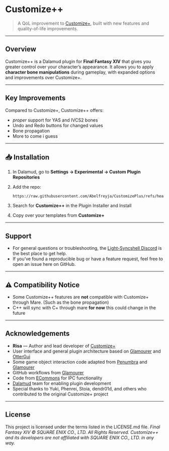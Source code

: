 # Customize++

> A QoL improvement to [Customize+](https://github.com/Aether-Tools/CustomizePlus), built with new features and quality-of-life improvements.

---

## Overview

Customize++ is a Dalamud plugin for **Final Fantasy XIV** that gives you greater control over your character’s appearance.
It allows you to apply **character bone manipulations** during gameplay, with expanded options and improvements over Customize+.

---

## Key Improvements

Compared to Customize+, Customize++ offers:

* *proper* support for YAS and IVCS2 bones
* Undo and Redo buttons for changed values
* Bone propagation
* More to come i guess

---

## 📥 Installation

1. In Dalamud, go to **Settings → Experimental → Custom Plugin Repositories**
2. Add the repo:

   ```
   https://raw.githubusercontent.com/Abelfreyja/CustomizePlus/refs/heads/main/repo.json
   ```
3. Search for **Customize++** in the Plugin Installer and Install
4. Copy over your templates from **Customize+**

---

## Support

* For general questions or troubleshooting, the [Light-Syncshell Discord](https://discord.gg/dsbjcXMnhA) is the best place to get help.
* If you’ve found a reproducible bug or have a feature request, feel free to open an issue here on GitHub.

---

## ⚠ Compatibility Notice

* Some Customize++ features are **not** compatible with Customize+ through Mare. (Such as the bone propagation)
* C++ will sync with C+ through mare **for now** this could change in the future

---

## Acknowledgements

* **Risa** — Author and lead developer of [Customize+](https://github.com/Aether-Tools/CustomizePlus)
* User interface and general plugin architecture based on [Glamourer](https://github.com/Ottermandias/Glamourer) and [OtterGui](https://github.com/Ottermandias/OtterGui/)
* Some game object interaction code adapted from [Penumbra](https://github.com/xivdev/Penumbra) and [Glamourer](https://github.com/Ottermandias/Glamourer)
* GitHub workflows from [Glamourer](https://github.com/Ottermandias/Glamourer)
* Code from [ECommons](https://github.com/NightmareXIV/ECommons) for IPC functionality
* [Dalamud](https://github.com/goatcorp/Dalamud) team for enabling plugin development
* Special thanks to Yuki, Phenrei, Stoia, dendr01d, and others who contributed to the original Customize+ project

---

## License

This project is licensed under the terms listed in the LICENSE.md file.
*Final Fantasy XIV © SQUARE ENIX CO., LTD. All Rights Reserved. Customize++ and its developers are not affiliated with SQUARE ENIX CO., LTD. in any way.*
